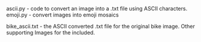 ascii.py - code to convert an image into a .txt file using ASCII characters.
emoji.py - convert images into emoji mosaics

bike_ascii.txt - the ASCII converted .txt file for the original bike image. 
Other supporting Images for the included.
